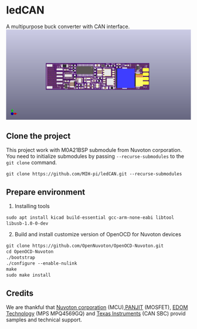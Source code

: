 # ledCAN
A multipurpose buck converter with CAN interface.
![image](./kicad/pcb/ledCAN.png)

## Clone the project
This project work with M0A21BSP submodule from Nuvoton corporation. You need to initialize submodules by passing ``--recurse-submodules`` to the ``git clone`` command.
```
git clone https://github.com/MIH-pi/ledCAN.git --recurse-submodules
```

## Prepare environment
1. Installing tools
```
sudo apt install kicad build-essential gcc-arm-none-eabi libtool libusb-1.0-0-dev
```
2. Build and install customize version of OpenOCD for Nuvoton devices
```
git clone https://github.com/OpenNuvoton/OpenOCD-Nuvoton.git
cd OpenOCD-Nuvoton
./bootstrap
./configure --enable-nulink
make
sudo make install
```

## Credits
We are thankful that [Nuvoton corporation](https://www.nuvoton.com) (MCU),[PANJIT](https://www.panjit.com.tw) (MOSFET), [EDOM Technology](https://www.edomtech.com) (MPS MPQ4569GQ) and [Texas Instruments](https://ti.com) (CAN SBC) provid samples and technical support.
